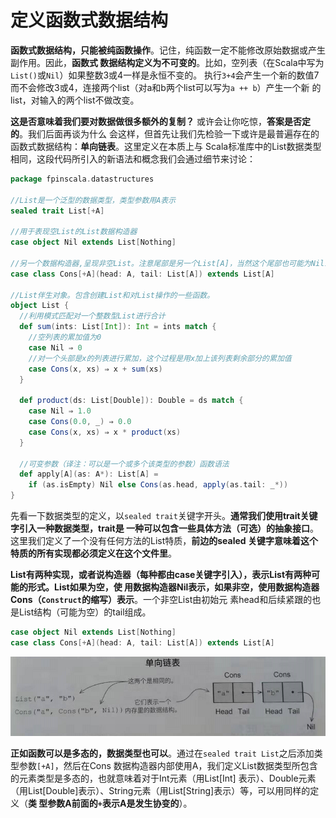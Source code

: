 定义函数式数据结构
===================================================================================
**函数式数据结构，只能被纯函数操作**。记住，纯函数一定不能修改原始数据或产生副作用。因此，**函数式
数据结构定义为不可变的**。比如，空列表（在Scala中写为`List()`或`Nil`）如果整数3或4一样是永恒不变的。
执行`3+4`会产生一个新的数值7而不会修改3或4，连接两个list（对a和b两个list可以写为`a ++ b`）产生一个新
的list，对输入的两个list不做改变。

**这是否意味着我们要对数据做很多额外的复制？** 或许会让你吃惊，**答案是否定的**。我们后面再谈为什么
会这样，但首先让我们先检验一下或许是最普遍存在的函数式数据结构：**单向链表**。这里定义在本质上与
Scala标准库中的List数据类型相同，这段代码所引入的新语法和概念我们会通过细节来讨论：
```scala
package fpinscala.datastructures

//List是一个泛型的数据类型，类型参数用A表示
sealed trait List[+A]

//用于表现空List的List数据构造器
case object Nil extends List[Nothing]

//另一个数据构造器,呈现非空List。注意尾部是另一个List[A]，当然这个尾部也可能为Nil或另一个Cons
case class Cons[+A](head: A, tail: List[A]) extends List[A]

//List伴生对象。包含创建List和对List操作的一些函数。
object List {
  //利用模式匹配对一个整数型List进行合计
  def sum(ints: List[Int]): Int = ints match {
    //空列表的累加值为0
    case Nil ⇒ 0
    //对一个头部是x的列表进行累加，这个过程是用x加上该列表剩余部分的累加值
    case Cons(x, xs) ⇒ x + sum(xs)
  }

  def product(ds: List[Double]): Double = ds match {
    case Nil ⇒ 1.0
    case Cons(0.0, _) ⇒ 0.0
    case Cons(x, xs) ⇒ x * product(xs)
  }

  //可变参数（译注：可以是一个或多个该类型的参数）函数语法
  def apply[A](as: A*): List[A] =
    if (as.isEmpty) Nil else Cons(as.head, apply(as.tail: _*))
}
```
先看一下数据类型的定义，以`sealed trait`关键字开头。**通常我们使用trait关键字引入一种数据类型，trait是
一种可以包含一些具体方法（可选）的抽象接口**。这里我们定义了一个没有任何方法的List特质，**前边的sealed
关键字意味着这个特质的所有实现都必须定义在这个文件里**。

**List有两种实现，或者说构造器（每种都由case关键字引入），表示List有两种可能的形式。List如果为空，使
用数据构造器Nil表示，如果非空，使用数据构造器Cons（`Construct`的缩写）表示**。一个非空List由初始元
素head和后续紧跟的也是List结构（可能为空）的tail组成。
```scala
case object Nil extends List[Nothing]
case class Cons[+A](head: A, tail: List[A]) extends List[A]
```

![单向链表](img/1.png)

**正如函数可以是多态的，数据类型也可以**。通过在`sealed trait List`之后添加类型参数`[+A]`，然后在Cons
数据构造器内部使用A，我们定义List数据类型所包含的元素类型是多态的，也就意味着对于Int元素（用List[Int]
表示）、Double元素（用List[Double]表示）、String元素（用List[String]表示）等，可以用同样的定义（**类
型参数A前面的`+`表示A是发生协变的**）。


